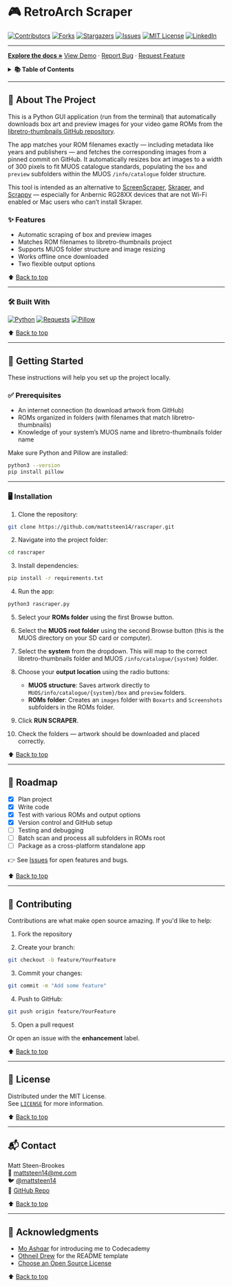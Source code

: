 # 🎮 RetroArch Scraper

[![Contributors](https://img.shields.io/github/contributors/mattsteen14/rascraper.svg?style=for-the-badge)](https://github.com/mattsteen14/rascraper/graphs/contributors)
[![Forks](https://img.shields.io/github/forks/mattsteen14/rascraper.svg?style=for-the-badge)](https://github.com/mattsteen14/rascraper/network/members)
[![Stargazers](https://img.shields.io/github/stars/mattsteen14/rascraper.svg?style=for-the-badge)](https://github.com/mattsteen14/rascraper/stargazers)
[![Issues](https://img.shields.io/github/issues/mattsteen14/rascraper.svg?style=for-the-badge)](https://github.com/mattsteen14/rascraper/issues)
[![MIT License](https://img.shields.io/github/license/mattsteen14/rascraper.svg?style=for-the-badge)](https://github.com/mattsteen14/rascraper/blob/main/LICENSE)
[![LinkedIn](https://img.shields.io/badge/-LinkedIn-black.svg?style=for-the-badge&logo=linkedin&colorB=555)](https://www.linkedin.com/in/mattsteen14)

---

[**Explore the docs »**](https://github.com/mattsteen14/rascraper)
[View Demo](https://github.com/mattsteen14/rascraper) ·
[Report Bug](https://github.com/mattsteen14/rascraper/issues/new?labels=bug&template=bug-report---.md) ·
[Request Feature](https://github.com/mattsteen14/rascraper/issues/new?labels=enhancement&template=feature-request---.md)

<details>
  <summary><strong>📚 Table of Contents</strong></summary>

- [About The Project](#about-the-project)
  - [Built With](#built-with)
- [Getting Started](#getting-started)
  - [Prerequisites](#prerequisites)
  - [Installation](#installation)
- [Roadmap](#roadmap)
- [Contributing](#contributing)
- [License](#license)
- [Contact](#contact)
- [Acknowledgments](#acknowledgments)

</details>

---

## 🚀 About The Project

This is a Python GUI application (run from the terminal) that automatically downloads box art and preview images for your video game ROMs from the [libretro-thumbnails GitHub repository](https://github.com/libretro-thumbnails/libretro-thumbnails).

The app matches your ROM filenames exactly — including metadata like years and publishers — and fetches the corresponding images from a pinned commit on GitHub. It automatically resizes box art images to a width of 300 pixels to fit MUOS catalogue standards, populating the `box` and `preview` subfolders within the MUOS `/info/catalogue` folder structure.

This tool is intended as an alternative to [ScreenScraper](https://www.screenscraper.fr), [Skraper](https://www.skraper.net), and [Scrappy](https://github.com/gabrielfvale/scrappy/releases) — especially for Anbernic RG28XX devices that are not Wi-Fi enabled or Mac users who can’t install Skraper.

### ✨ Features

- Automatic scraping of box and preview images
- Matches ROM filenames to libretro-thumbnails project
- Supports MUOS folder structure and image resizing
- Works offline once downloaded
- Two flexible output options

⬆️ [Back to top](#retroarch-scraper)

---

### 🛠 Built With

[![Python](https://img.shields.io/badge/Python-3.6%2B-blue?logo=python&logoColor=white)](https://www.python.org/)
[![Requests](https://img.shields.io/badge/Requests-%3E=2.25.1-green)](https://requests.readthedocs.io/en/latest/)
[![Pillow](https://img.shields.io/badge/Pillow-%3E=8.0.0-yellowgreen)](https://python-pillow.org/)

⬆️ [Back to top](#retroarch-scraper)

---

## 🧰 Getting Started

These instructions will help you set up the project locally.

### ✅ Prerequisites

- An internet connection (to download artwork from GitHub)
- ROMs organized in folders (with filenames that match libretro-thumbnails)
- Knowledge of your system’s MUOS name and libretro-thumbnails folder name

Make sure Python and Pillow are installed:

```bash
python3 --version
pip install pillow
```

---

### 🖥 Installation

1. Clone the repository:

```bash
git clone https://github.com/mattsteen14/rascraper.git
```

2. Navigate into the project folder:

```bash
cd rascraper
```

3. Install dependencies:

```bash
pip install -r requirements.txt
```

4. Run the app:

```bash
python3 rascraper.py
```

5. Select your **ROMs folder** using the first Browse button.

6. Select the **MUOS root folder** using the second Browse button (this is the MUOS directory on your SD card or computer).

7. Select the **system** from the dropdown. This will map to the correct libretro-thumbnails folder and MUOS `/info/catalogue/{system}` folder.

8. Choose your **output location** using the radio buttons:
   - **MUOS structure**: Saves artwork directly to `MUOS/info/catalogue/{system}/box` and `preview` folders.
   - **ROMs folder**: Creates an `images` folder with `Boxarts` and `Screenshots` subfolders in the ROMs folder.

9. Click **RUN SCRAPER**.

10. Check the folders — artwork should be downloaded and placed correctly.

⬆️ [Back to top](#retroarch-scraper)

---

## 📅 Roadmap

- [x] Plan project
- [x] Write code
- [x] Test with various ROMs and output options
- [x] Version control and GitHub setup
- [ ] Testing and debugging
- [ ] Batch scan and process all subfolders in ROMs root
- [ ] Package as a cross-platform standalone app

👉 See [Issues](https://github.com/mattsteen14/rascraper/issues) for open features and bugs.

⬆️ [Back to top](#retroarch-scraper)

---

## 🤝 Contributing

Contributions are what make open source amazing. If you'd like to help:

1. Fork the repository

2. Create your branch:  

```bash
git checkout -b feature/YourFeature
```

3. Commit your changes:  

```bash
git commit -m "Add some feature"
```

4. Push to GitHub:  

```bash
git push origin feature/YourFeature
```

5. Open a pull request

Or open an issue with the **enhancement** label.

⬆️ [Back to top](#retroarch-scraper)

---

## 📝 License

Distributed under the MIT License.  
See [`LICENSE`](https://github.com/mattsteen14/rascraper/blob/main/LICENSE) for more information.

⬆️ [Back to top](#retroarch-scraper)

---

## 📬 Contact

Matt Steen-Brookes  
📧 [mattsteen14@me.com](mailto:mattsteen14@me.com)  
🐦 [@mattsteen14](https://twitter.com/mattsteen14)  
🔗 [GitHub Repo](https://github.com/mattsteen14/rascraper)

⬆️ [Back to top](#retroarch-scraper)

---

## 🙏 Acknowledgments

- [Mo Ashqar](https://github.com/ashqar) for introducing me to Codecademy
- [Othneil Drew](https://github.com/othneildrew) for the README template
- [Choose an Open Source License](https://choosealicense.com)

⬆️ [Back to top](#retroarch-scraper)
